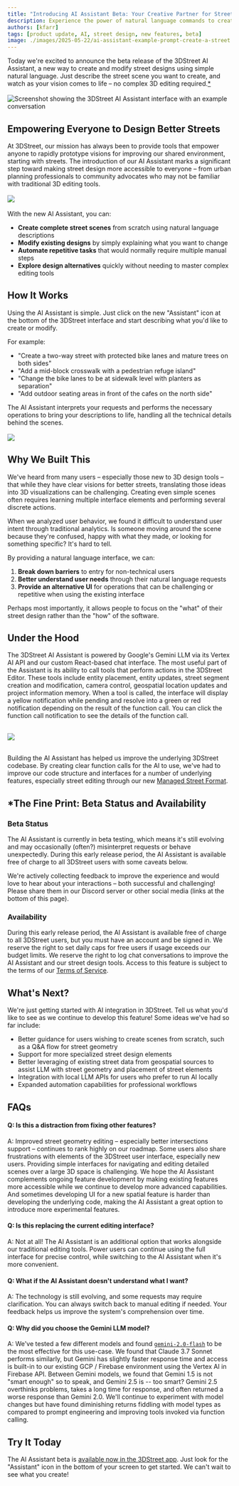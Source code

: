 ```yaml
---
title: "Introducing AI Assistant Beta: Your Creative Partner for Street Design"
description: Experience the power of natural language commands to create, modify, and automate street designs in 3DStreet with our new AI Assistant.
authors: [kfarr]
tags: [product update, AI, street design, new features, beta]
image: ./images/2025-05-22/ai-assistant-example-prompt-create-a-street.jpg
---
```



Today we're excited to announce the beta release of the 3DStreet AI Assistant, a new way to create and modify street designs using simple natural language. Just describe the street scene you want to create, and watch as your vision comes to life – no complex 3D editing required.<a href="#the-fine-print-beta-status-and-availability">*</a>
<br/>
<br/>
![Screenshot showing the 3DStreet AI Assistant interface with an example conversation](./images/2025-05-22/ai-assistant-example-prompt-create-a-street.jpg)

<!-- truncate -->

## Empowering Everyone to Design Better Streets

At 3DStreet, our mission has always been to provide tools that empower anyone to rapidly prototype visions for improving our shared environment, starting with streets. The introduction of our AI Assistant marks a significant step toward making street design more accessible to everyone – from urban planning professionals to community advocates who may not be familiar with traditional 3D editing tools.
<br/> 
<br/>
![](./images/2025-05-22/ai-assistant-first-message-panel.png
)
<br/>
<br/>
With the new AI Assistant, you can:

- **Create complete street scenes** from scratch using natural language descriptions
- **Modify existing designs** by simply explaining what you want to change
- **Automate repetitive tasks** that would normally require multiple manual steps
- **Explore design alternatives** quickly without needing to master complex editing tools

## How It Works

Using the AI Assistant is simple. Just click on the new "Assistant" icon at the bottom of the 3DStreet interface and start describing what you'd like to create or modify. 

For example:

- "Create a two-way street with protected bike lanes and mature trees on both sides"
- "Add a mid-block crosswalk with a pedestrian refuge island"
- "Change the bike lanes to be at sidewalk level with planters as separation"
- "Add outdoor seating areas in front of the cafes on the north side"

The AI Assistant interprets your requests and performs the necessary operations to bring your descriptions to life, handling all the technical details behind the scenes.
<br/>
<br/>
![](./images/2025-05-22/ai-assistant-clone-example.jpeg)


## Why We Built This

We've heard from many users – especially those new to 3D design tools – that while they have clear visions for better streets, translating those ideas into 3D visualizations can be challenging. Creating even simple scenes often requires learning multiple interface elements and performing several discrete actions.

When we analyzed user behavior, we found it difficult to understand user intent through traditional analytics. Is someone moving around the scene because they're confused, happy with what they made, or looking for something specific? It's hard to tell.

By providing a natural language interface, we can:

1. **Break down barriers** to entry for non-technical users
2. **Better understand user needs** through their natural language requests
3. **Provide an alternative UI** for operations that can be challenging or repetitive when using the existing interface

Perhaps most importantly, it allows people to focus on the "what" of their street design rather than the "how" of the software.

## Under the Hood

The 3DStreet AI Assistant is powered by Google's Gemini LLM via its Vertex AI API and our custom React-based chat interface. The most useful part of the Assistant is its ability to call tools that perform actions in the 3DStreet Editor. These tools include entity placement, entity updates, street segment creation and modification, camera control, geospatial location updates and project information memory. When a tool is called, the interface will display a yellow notification while pending and resolve into a green or red notification depending on the result of the function call. You can click the function call notification to see the details of the function call.
<br/>
<br/>

![](./images/2025-05-22/ai-assistant-function-call-response-details.png)
<br/>
<br/>

Building the AI Assistant has helped us improve the underlying 3DStreet codebase. By creating clear function calls for the AI to use, we've had to improve our code structure and interfaces for a number of underlying features, especially street editing through our new [Managed Street Format](/docs/managed-street/overview-managed-street).

## *The Fine Print: Beta Status and Availability

### Beta Status
The AI Assistant is currently in beta testing, which means it's still evolving and may occasionally (often?) misinterpret requests or behave unexpectedly. During this early release period, the AI Assistant is available free of charge to all 3DStreet users with some caveats below.

We're actively collecting feedback to improve the experience and would love to hear about your interactions – both successful and challenging! Please share them in our Discord server or other social media (links at the bottom of this page).

### Availability
During this early release period, the AI Assistant is available free of charge to all 3DStreet users, but you must have an account and be signed in. We reserve the right to set daily caps for free users if usage exceeds our budget limits. We reserve the right to log chat conversations to improve the AI Assistant and our street design tools. Access to this feature is subject to the terms of our [Terms of Service](/docs/about-3dstreet/terms-and-conditions).

## What's Next?

We're just getting started with AI integration in 3DStreet. Tell us what you'd like to see as we continue to develop this feature! Some ideas we've had so far include:

- Better guidance for users wishing to create scenes from scratch, such as a Q&A flow for street geometry
- Support for more specialized street design elements
- Better leveraging of existing street data from geospatial sources to assist LLM with street geometry and placement of street elements
- Integration with local LLM APIs for users who prefer to run AI locally
- Expanded automation capabilities for professional workflows

## FAQs

#### Q: Is this a distraction from fixing other features?
A: Improved street geometry editing – especially better intersections support – continues to rank highly on our roadmap. Some users also share frustrations with elements of the 3DStreet user interface, especially new users. Providing simple interfaces for navigating and editing detailed scenes over a large 3D space is challenging. We hope the AI Assistant complements ongoing feature development by making existing features more accessible while we continue to develop more advanced capabilities. And sometimes developing UI for a new spatial feature is harder than developing the underlying code, making the AI Assistant a great option to introduce more experimental features.

#### Q: Is this replacing the current editing interface?  
A: Not at all! The AI Assistant is an additional option that works alongside our traditional editing tools. Power users can continue using the full interface for precise control, while switching to the AI Assistant when it's more convenient.

#### Q: What if the AI Assistant doesn't understand what I want?  
A: The technology is still evolving, and some requests may require clarification. You can always switch back to manual editing if needed. Your feedback helps us improve the system's comprehension over time.

#### Q: Why did you choose the Gemini LLM model?  
A: We've tested a few different models and found [`gemini-2.0-flash`](https://blog.google/technology/google-deepmind/google-gemini-ai-update-december-2024/) to be the most effective for this use-case. We found that Claude 3.7 Sonnet performs similarly, but Gemini has slightly faster response time and access is built-in to our existing GCP / Firebase environment using the Vertex AI in Firebase API. Between Gemini models, we found that Gemini 1.5 is not "smart enough" so to speak, and Gemini 2.5 is -- too smart? Gemini 2.5 overthinks problems, takes a long time for response, and often returned a worse response than Gemini 2.0. We'll continue to experiment with model changes but have found diminishing returns fiddling with model types as compared to prompt engineering and improving tools invoked via function calling.

## Try It Today

The AI Assistant beta is [available now in the 3DStreet app](https://3dstreet.app). Just look for the "Assistant" icon in the bottom of your screen to get started. We can't wait to see what you create!
